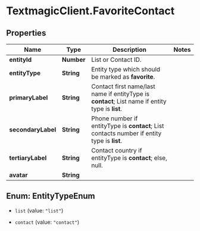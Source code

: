 # TextmagicClient.FavoriteContact

## Properties
Name | Type | Description | Notes
------------ | ------------- | ------------- | -------------
**entityId** | **Number** | List or Contact ID. | 
**entityType** | **String** | Entity type which should be marked as **favorite**. | 
**primaryLabel** | **String** | Contact first name/last name if entityType is **contact**; List name if entity type is **list**. | 
**secondaryLabel** | **String** | Phone number if entityType is **contact**; List contacts number if entity type is **list**. | 
**tertiaryLabel** | **String** | Contact country if entityType is **contact**; else, null. | 
**avatar** | **String** |  | 


<a name="EntityTypeEnum"></a>
## Enum: EntityTypeEnum


* `list` (value: `"list"`)

* `contact` (value: `"contact"`)




